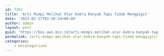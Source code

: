```yaml
---
id: 7261
title: 'Arti Mimpi Melihat Ular Kobra Banyak Tapi Tidak Menggigit'
date: '2023-02-17T03:20:29+00:00'
author: admin
layout: post
guid: 'https://bos.awn.biz.id/arti-mimpi-melihat-ular-kobra-banyak-tapi-tidak-menggigit/'
permalink: /arti-mimpi-melihat-ular-kobra-banyak-tapi-tidak-menggigit/
categories:
    - Uncategorized
---
```


